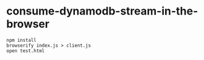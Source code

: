 # consume-dynamodb-stream-in-the-browser

```
npm install
browserify index.js > client.js
open test.html
```
